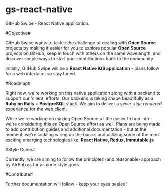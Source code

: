 # gs-react-native
GitHub Swipe - React Native application.

#Objective#

GitHub Swipe wants to tackle the challenge of dealing with **Open Source** projects by making it easier for you to explore popular **Open Source** projects on GitHub, keep in touch with others on the same wavelength, and discover simple ways to start your contributions back to the community.

Initially, GitHub Swipe will be a **React Native iOS application** - plans follow for a web interface, so stay tuned.

#Roadmap#

Right now, we're working on this native application along with a backend to support our 'client' efforts. Our backend is taking shape beautifully as a **Ruby on Rails** + **PostgreSQL** stack. We aim to deliver a *sever-side rendered* experience for the web client.

While we're working on making Open Source a little easier to hop into - we're considering this an Open Source effort as well. Plans are being made to add contribution guides and additional documentation - but at the moment, we're tackling wiring up the basics and utilizing some of the most exciting emerging technologies like: **React Native, Redux, Immutable.js**

#Style Guide#

Currently, we are aiming to follow the principles (and reasonable) approach by AirBnb as far as code style goes.

#Contribute#

Further documentation will follow - keep your eyes peeled!
